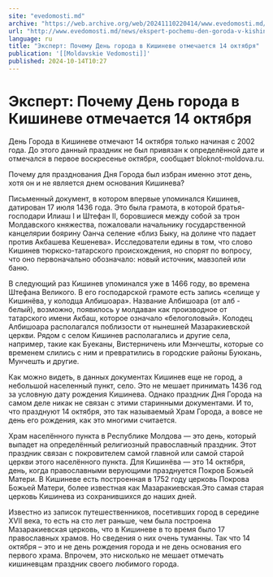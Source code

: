 ```yaml
---
site: "evedomosti.md"
archive: "https://web.archive.org/web/20241110220414/www.evedomosti.md/news/ekspert-pochemu-den-goroda-v-kishineve-otmechaetsya-14-oktya"
url: "http://www.evedomosti.md/news/ekspert-pochemu-den-goroda-v-kishineve-otmechaetsya-14-oktya"
language: ru
title: "Эксперт: Почему День города в Кишиневе отмечается 14 октября"
publication: '[[Moldavskie Vedomosti]]'
published: 2024-10-14T10:27
---
```


# Эксперт: Почему День города в Кишиневе отмечается 14 октября

День Города в Кишиневе отмечают 14 октября только начиная с 2002 года. До этого данный праздник не был привязан к определённой дате и отмечался в первое воскресенье октября, сообщает bloknot-moldova.ru.

Почему для празднования Дня Города был избран именно этот день, хотя он и не является днем основания Кишинева?

Письменный документ, в котором впервые упоминался Кишинев, датирован 17 июля 1436 года. Это была грамота, в которой братья-господари Илиаш I и Штефан II, боровшиеся между собой за трон Молдавского княжества, пожаловали начальнику государственной канцелярии боярину Оанча селение «близ Быку, на долине что падает против Акбашева Кешенева». Исследователи едины в том, что слово Кишинев тюркско-татарского происхождения, но спорят по вопросу, что оно первоначально обозначало: новый источник, мавзолей или баню.

В следующий раз Кишинев упоминался уже в 1466 году, во времена Штефана Великого. В его господарской грамоте есть запись «селище у Кишинёва, у колодца Албишоара». Название Албишоара (от алб - белый), возможно, появилось у молдаван как производное от татарского имени Акбаш, которое означало «белоголовый». Колодец Албишоара располагался поблизости от нынешней Мазаракиевской церкви. Рядом с селом Кишинев располагались и другие села, например, такие как Буеканы, Вистерничень или Мэнчешты, которые со временем слились с ним и превратились в городские районы Буюкань, Мунчешть и другие.

Как можно видеть, в данных документах Кишинев еще не город, а небольшой населенный пункт, село. Это не мешает принимать 1436 год за условную дату рождения Кишинева. Однако праздник Дня Города на самом деле никак не связан с этими старинными документами. И то, что празднуют 14 октября, это так называемый Храм Города, а вовсе не день его рождения, как это многими считается.

Храм населённого пункта в Республике Молдова — это день, который выпадет на определённый религиозный православный праздник. Этот праздник связан с покровителем самой главной или самой старой церкви этого населённого пункта. Для Кишинёва — это 14 октября, день, когда православными верующими празднуется Покров Божьей Матери. В Кишиневе есть построенная в 1752 году церковь Покрова Божьей Матери, более известная как Мазаракиевская.Это самая старая церковь Кишинева из сохранившихся до наших дней.

Известно из записок путешественников, посетивших город в середине XVII века, то есть на сто лет раньше, чем была построена Мазаракиевская церковь, что в Кишиневе в то время было 17 православных храмов. Но сведения о них очень туманны. Так что 14 октября – это и не день рождения города и не день основания его первого храма. Впрочем, это нисколько не мешает отмечать кишиневцам праздник своего любимого города.